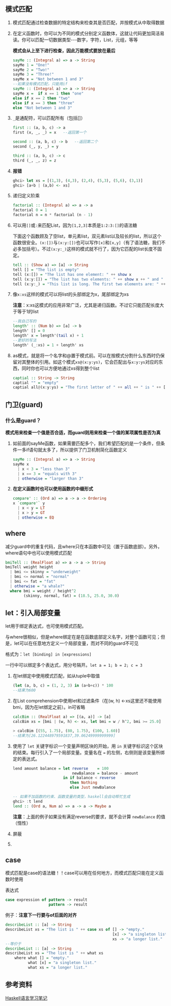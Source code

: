## 模式匹配

1. 模式匹配通过检查数据的特定结构来检查其是否匹配，并按模式从中取得数据

2. 在定义函数时，你可以为不同的模式分别定义函数体，这就让代码更加简洁易读。你可以匹配一切数据类型---数字，字符，List，元组，等等

   **模式会从上至下进行检查，因此万能模式要放在最后**

   ```haskell
   sayMe :: (Integral a) => a -> String   
   sayMe 1 = "One!"   
   sayMe 2 = "Two!"   
   sayMe 3 = "Three!"  
   sayMe x = "Not between 1 and 3" 
   --如果没有模式匹配，只能用if
   sayMe :: (Integral a) => a -> String
   sayMe x =  if x == 1 then "one"
   else if x == 2 then "two"
   else if x == 3 then "three"
   else "Not between 1 and 3"
   ```

3. `_`是通配符，可以匹配所有（包括[]）

   ```haskell
   first :: (a, b, c) -> a   
   first (x, _, _) = x   --返回第一个
   
   second :: (a, b, c) -> b   --返回第二个
   second (_, y, _) = y   
   
   third :: (a, b, c) -> c   
   third (_, _, z) = z  
   ```

4. **报错**

   ```haskell
   ghci> let xs = [(1,3), (4,3), (2,4), (5,3), (5,6), (3,1)]   
   ghci> [a+b | (a,b) <- xs]   
   ```

5. 递归定义阶乘

   ```haskell
   factorial :: (Integral a) => a -> a   
   factorial 0 = 1   
   factorial n = n * factorial (n - 1)  
   ```

6. 可以用`[]`或`:`来匹配List，因为`[1,2,3]`本质是`1:2:3:[]`的语法糖

   下面这个函数顾及了空list，单元素list，双元素list以及较长的list，所以这个函数很安全。`(x:[])`与`(x:y:[])`也可以写作`[x]`和`[x,y]`（有了语法糖，我们不必多加括号）。不过`(x:y:_)`这样的模式就不行了，因为它匹配的list长度不固定。

   ```haskell
   tell :: (Show a) => [a] -> String   
   tell [] = "The list is empty"   
   tell (x:[]) = "The list has one element: " ++ show x   
   tell (x:y:[]) = "The list has two elements: " ++ show x ++ " and " ++ show y   
   tell (x:y:_) = "This list is long. The first two elements are: " ++ show x ++ " and " ++ show y  
   ```

7. 像`x:xs`这样的模式可以将list的头部绑定为x，尾部绑定为xs

   **注意**：x:xs这模式的应用非常广泛，尤其是递归函数。不过它只能匹配长度大于等于1的list

   ```haskell
   --我自己写的
   length' :: (Num b) => [a] -> b
   length' [] = 0
   length' x = length'(tail x) + 1
   --更好的写法
   length' (_:xs) = 1 + length' xs
   ```

8. as模式，就是将一个名字和@置于模式前。可以在按模式分割什么东西时仍保留对其整体的引用。如这个模式`xs@(x:y:ys)`，它会匹配出与`x:y:ys`对应的东西，同时你也可以方便地通过xs得到整个list

   ```haskell
   captial :: String -> String
   captial "" = "empty"
   captial all@(x:y:ys) = "The first letter of " ++ all ++ " is " ++ [x] ++ ",laster is " ++ [y] ++ " , others are " ++ ys
   ```

## 门卫(guard)

### 什么是guard？

**模式用来检查一个值是否合适，而guard则用来检查一个值的某项属性是否为真**

1. 如前面的sayMe函数，如果需要匹配多个，我们希望匹配的是一个条件，但条件一多if语句就太多了，所以提供了门卫机制简化函数定义

   ```haskell
   sayMe :: (Integral a) => a -> String
   sayMe x
     | x < 3 = "less than 3"
     | x == 3 = "equals with 3"
     | otherwise = "larger than 3"
   ```

2. **在定义函数时也可以使用函数的中缀形式**

   ```haskell
   compare' :: (Ord a) => a -> a -> Ordering
   x `compare'` y
     | x < y = LT
     | x > y = GT
     | otherwise = EQ
   ```

## where

减少guard中的重复代码，且where只在本函数中可见（置于函数底部）。另外，where语句中也可以使用模式匹配

```haskell
bmiTell :: (RealFloat a) => a -> a -> String
bmiTell weight height
  | bmi <= skinny = "underweight"
  | bmi <= normal = "normal"
  | bmi <= fat = "fat"
  | otherwise = "a whale?"
  where bmi = weight / height^2
        (skinny, normal, fat) = (18.5, 25.0, 30.0)
```

## let：引入局部变量

let用于绑定表达式，也可使用模式匹配。

与where很相似，但是where绑定在是在函数底部定义名字，对整个函数可见；但是，let可以在任意地方定义一个局部变量，而对不同的guard不可见

格式为：`let [binding] in [expressions]`

一行中可以绑定多个表达式，用分号隔开。`let a = 1; b = 2; c = 3`

1. 在let绑定中使用模式匹配，如从tuple中取值

   ```haskell
   (let (a, b, c) = (1, 2, 3) in (a+b+c)) * 100
   --结果为600
   ```

2. 在List comprehension中使用let和过滤条件（在(w, h) <-xs这里还不能使用bmi，因为在let绑定之前）。in可省略

   ```haskell
   calcBim :: (RealFloat a) => [(a, a)] -> [a]
   calcBim xs = [bmi | (w, h) <- xs, let bmi = w / h^2, bmi >= 25.0]
   
   > calcBim [(55, 1.75), (80, 1.75), (100, 1.60)]
   --结果为[26.122448979591837,39.06249999999999]
   ```

3. 使用了 `let` 关键字标识一个变量声明区块的开始，用 `in` 关键字标识这个区块的结束。每行引入了一个局部变量。变量名在 `=` 的左侧，右侧则是该变量所绑定的表达式。

   ```haskell
   lend amount balance = let reverse    = 100
                             newBalance = balance - amount
                         in if balance < reverse
                            then Nothing
                            else Just newBalance
   
   -- 如果不加函数的约束、函数变量的类型，haskell会自动帮忙生成
   ghci> :t lend
   lend :: (Ord a, Num a) => a -> a -> Maybe a
   ```

   **注意**：上面的例子如果没有满足reverse的要求，就不会计算 `newBalance` 的值（惰性）

4. 屏蔽

   

5. 

## case

模式匹配是case的语法糖！！case可以用在任何地方，而模式匹配只能在定义函数时使用

表达式

```haskell
case expression of pattern -> result  
                   pattern -> result 
```

例子：**注意下一行要与of后面的对齐**

```haskell
describeList :: [a] -> String  
describeList xs = "The list is " ++ case xs of [] -> "empty."  
                                               [x] -> "a singleton list."   
                                               xs -> "a longer list." 
--等价于                                               
describeList :: [a] -> String  
describeList xs = "The list is " ++ what xs  
    where what [] = "empty."  
          what [x] = "a singleton list."  
          what xs = "a longer list."             
```

## 参考资料

[Haskell语言学习笔记](<https://www.jianshu.com/p/197350d1eb93>)